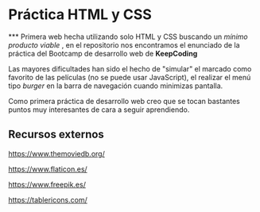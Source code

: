 # Práctica HTML y CSS


*** Primera web hecha utilizando solo HTML y CSS buscando un *mínimo producto viable* , en el repositorio nos encontramos el enunciado de la práctica del Bootcamp de desarrollo web de **KeepCoding** 

Las mayores dificultades han sido el hecho de "simular" el marcado como favorito de las películas (no se puede usar JavaScript), el realizar el menú tipo *burger* en la barra de navegación cuando minimizas pantalla.

Como primera práctica de desarrollo web creo que se tocan bastantes puntos muy interesantes de cara a seguir aprendiendo.


## Recursos externos

https://www.themoviedb.org/

https://www.flaticon.es/

https://www.freepik.es/

https://tablericons.com/

